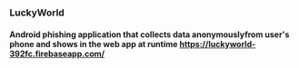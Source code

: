 ### LuckyWorld

#### Android phishing application that collects data anonymouslyfrom user's phone and shows in the web app at runtime https://luckyworld-392fc.firebaseapp.com/
